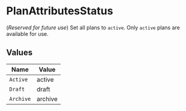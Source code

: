 # PlanAttributesStatus

(*Reserved for future use*) Set all plans to `active`. Only `active` plans are available for use.


## Values

| Name      | Value     |
| --------- | --------- |
| `Active`  | active    |
| `Draft`   | draft     |
| `Archive` | archive   |